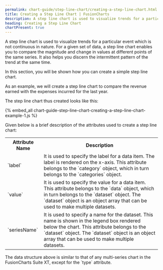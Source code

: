 ```yaml
---
permalink: chart-guide/step-line-chart/creating-a-step-line-chart.html
title: Creating a Step Line Chart | FusionCharts
description: A step line chart is used to visualize trends for a particular event which is not continuous in nature.
heading: Creating a Step Line Chart
chartPresent: true
---
```


A step line chart is used to visualize trends for a particular event which is not continuous in nature. For a given set of data, a step line chart enables you to compare the magnitude and change in values at different points of the same series. It also helps you discern the intermittent pattern of the trend at the same time.

In this section, you will be shown how you can create a simple step line chart.

As an example, we will create a step line chart to compare the revenue earned with the expenses incurred for the last year.

The step line chart thus created looks like this:

{% embed_all chart-guide-step-line-chart-creating-a-step-line-chart-example-1.js %}

Given below is a brief description of the attributes used to create a step line chart:

<table>
  <tr>
    <th>Attribute Name</th>
    <th>Description</th>
  </tr>
  <tr>
    <td>`label`</td>
    <td>It is used to specify the label for a data item. The label is rendered on the x-axis. This attribute belongs to the `category` object, which in turn belongs to the `categories` object.</td>
  </tr>
  <tr>
    <td>`value`</td>
    <td>It is used to specify the value for a data item. This attribute belongs to the `data` object, which in turn belongs to the `dataset` object. The `dataset` object is an object array that can be used to make multiple datasets.</td>
  </tr>
  <tr>
    <td>`seriesName`</td>
    <td>It is used to specify a name for the dataset. This name is shown in the legend box rendered below the chart. This attribute belongs to the `dataset` object. The `dataset` object is an object array that can be used to make multiple datasets.</td>
  </tr>
</table>


<p class="text-info">The data structure above is similar to that of any multi-series chart in the FusionCharts Suite XT, except for the `type` attribute.</p>